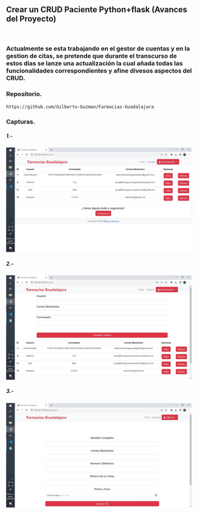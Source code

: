 ## Crear un CRUD Paciente Python+flask (Avances del Proyecto)

<br>

### Actualmente se esta trabajando en el gestor de cuentas y en la gestion de citas, se pretende que durante el transcurso de estos dias se lanze una actualización la cual añada todas las funcionalidades correspondientes y afine divesos aspectos del CRUD.

### Repositorio.

    https://github.com/Gilberto-Guzman/Farmacias-Guadalajara

### Capturas.

##### 1.-

![1](captures/1.jpeg)

##### 2.-

![2](captures/2.jpeg)

##### 3.-

![3](captures/3.jpeg)

